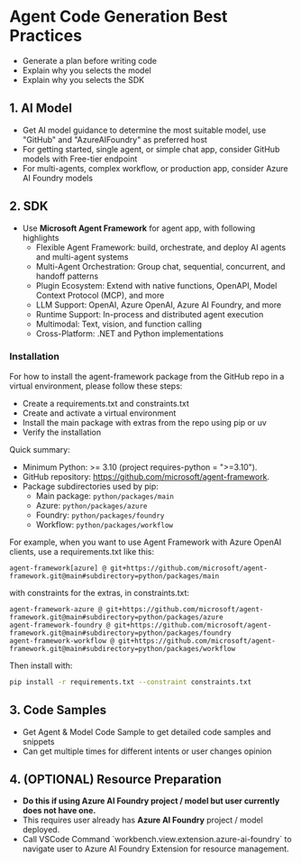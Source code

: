 # Agent Code Generation Best Practices

- Generate a plan before writing code
- Explain why you selects the model
- Explain why you selects the SDK

## 1. AI Model
- Get AI model guidance to determine the most suitable model, use "GitHub" and "AzureAIFoundry" as preferred host
- For getting started, single agent, or simple chat app, consider GitHub models with Free-tier endpoint
- For multi-agents, complex workflow, or production app, consider Azure AI Foundry models

## 2. SDK
- Use **Microsoft Agent Framework** for agent app, with following highlights
  - Flexible Agent Framework: build, orchestrate, and deploy AI agents and multi-agent systems
  - Multi-Agent Orchestration: Group chat, sequential, concurrent, and handoff patterns
  - Plugin Ecosystem: Extend with native functions, OpenAPI, Model Context Protocol (MCP), and more
  - LLM Support: OpenAI, Azure OpenAI, Azure AI Foundry, and more
  - Runtime Support: In-process and distributed agent execution
  - Multimodal: Text, vision, and function calling
  - Cross-Platform: .NET and Python implementations

### Installation
For how to install the agent-framework package from the GitHub repo in a virtual environment, please follow these steps:
- Create a requirements.txt and constraints.txt
- Create and activate a virtual environment
- Install the main package with extras from the repo using pip or uv
- Verify the installation

Quick summary:
- Minimum Python: >= 3.10 (project requires-python = ">=3.10").
- GitHub repository: https://github.com/microsoft/agent-framework.
- Package subdirectories used by pip:
	- Main package: `python/packages/main`
	- Azure: `python/packages/azure`
	- Foundry: `python/packages/foundry`
	- Workflow: `python/packages/workflow`

For example, when you want to use Agent Framework with Azure OpenAI clients, use a requirements.txt like this:
```
agent-framework[azure] @ git+https://github.com/microsoft/agent-framework.git@main#subdirectory=python/packages/main
```

with constraints for the extras, in constraints.txt:

```
agent-framework-azure @ git+https://github.com/microsoft/agent-framework.git@main#subdirectory=python/packages/azure
agent-framework-foundry @ git+https://github.com/microsoft/agent-framework.git@main#subdirectory=python/packages/foundry
agent-framework-workflow @ git+https://github.com/microsoft/agent-framework.git@main#subdirectory=python/packages/workflow
```

Then install with:

```bash
pip install -r requirements.txt --constraint constraints.txt
```

## 3. Code Samples
- Get Agent & Model Code Sample to get detailed code samples and snippets
- Can get multiple times for different intents or user changes opinion

## 4. (OPTIONAL) Resource Preparation
- **Do this if using Azure AI Foundry project / model but user currently does not have one.**
- This requires user already has **Azure AI Foundry** project / model deployed.
- Call VSCode Command \`workbench.view.extension.azure-ai-foundry\` to navigate user to Azure AI Foundry Extension for resource management.
